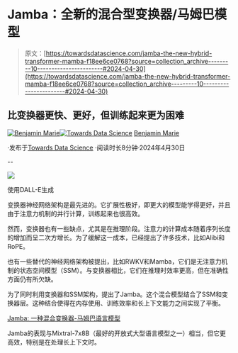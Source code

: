 # Jamba：全新的混合型变换器/马姆巴模型

> 原文：[https://towardsdatascience.com/jamba-the-new-hybrid-transformer-mamba-f18ee6ce0768?source=collection_archive---------10-----------------------#2024-04-30](https://towardsdatascience.com/jamba-the-new-hybrid-transformer-mamba-f18ee6ce0768?source=collection_archive---------10-----------------------#2024-04-30)

## 比变换器更快、更好，但训练起来更为困难

[](https://medium.com/@bnjmn_marie?source=post_page---byline--f18ee6ce0768--------------------------------)[![Benjamin Marie](../Images/3ea1ad230cb1e67610418a8e36a5e5dd.png)](https://medium.com/@bnjmn_marie?source=post_page---byline--f18ee6ce0768--------------------------------)[](https://towardsdatascience.com/?source=post_page---byline--f18ee6ce0768--------------------------------)[![Towards Data Science](../Images/a6ff2676ffcc0c7aad8aaf1d79379785.png)](https://towardsdatascience.com/?source=post_page---byline--f18ee6ce0768--------------------------------) [Benjamin Marie](https://medium.com/@bnjmn_marie?source=post_page---byline--f18ee6ce0768--------------------------------)

·发布于[Towards Data Science](https://towardsdatascience.com/?source=post_page---byline--f18ee6ce0768--------------------------------) ·阅读时长8分钟·2024年4月30日

--

![](../Images/16dcfaa72d390c8b886f9384b4b5448c.png)

使用DALL-E生成

变换器神经网络架构是最先进的。它扩展性极好，即更大的模型能学得更好，并且由于注意力机制的并行计算，训练起来也很高效。

然而，变换器也有一些缺点，尤其是在推理阶段。注意力的计算成本随着序列长度的增加而呈二次方增长。为了缓解这一成本，已经提出了许多技术，比如Alibi和RoPE。

也有一些替代的神经网络架构被提出，比如RWKV和Mamba，它们是无注意力机制的状态空间模型（SSM）。与变换器相比，它们在推理时效率更高，但在准确性方面仍有所欠缺。

为了同时利用变换器和SSM架构，提出了Jamba。这个混合模型结合了SSM和变换器层。这种结合使得在内存使用、训练效率和长上下文能力之间实现了平衡。

[Jamba: 一种混合变换器-马姆巴语言模型](https://arxiv.org/abs/2403.19887)

Jamba的表现与Mixtral-7x8B（最好的开放式大型语言模型之一）相当，但它更高效，特别是在处理长上下文时。
